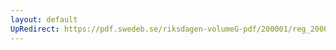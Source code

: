 ```yaml
---
layout: default
UpRedirect: https://pdf.swedeb.se/riksdagen-volumeG-pdf/200001/reg_200001/reg_200001_0186.pdf
---
```

